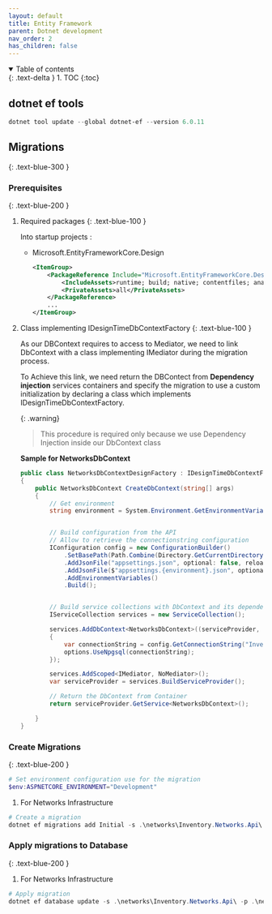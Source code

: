 ```yaml
---
layout: default
title: Entity Framework
parent: Dotnet development
nav_order: 2
has_children: false
---
```


<details open markdown="block">
  <summary>
    Table of contents
  </summary>
  {: .text-delta }
1. TOC
{:toc}
</details>

## dotnet ef tools

```powershell
dotnet tool update --global dotnet-ef --version 6.0.11
```

## Migrations
{: .text-blue-300 }

### Prerequisites
{: .text-blue-200 }

1. Required packages
    {: .text-blue-100 }

    Into startup projects :

    * Microsoft.EntityFrameworkCore.Design

        ```xml
        <ItemGroup>
            <PackageReference Include="Microsoft.EntityFrameworkCore.Design" Version="5.0.13">
                <IncludeAssets>runtime; build; native; contentfiles; analyzers; buildtransitive</IncludeAssets>
                <PrivateAssets>all</PrivateAssets>
            </PackageReference>
            ...
        </ItemGroup>

        ```

2. Class implementing IDesignTimeDbContextFactory
    {: .text-blue-100 }

    As our DBContext requires to access to Mediator, we need to link DbContext with a class implementing IMediator during the migration process.

    To Achieve this link, we need return the DBContect from **Dependency injection** services containers and specify the migration to use a custom initialization by declaring a class which implements IDesignTimeDbContextFactory.

    {: .warning}
    > This procedure is required only because we use Dependency Injection inside our DbContext class

    **Sample for NetworksDbContext**

    ```csharp
    public class NetworksDbContextDesignFactory : IDesignTimeDbContextFactory<NetworksDbContext>
    {
        public NetworksDbContext CreateDbContext(string[] args)
        {
            // Get environment
            string environment = System.Environment.GetEnvironmentVariable("ASPNETCORE_ENVIRONMENT");


            // Build configuration from the API
            // Allow to retrieve the connectionstring configuration
            IConfiguration config = new ConfigurationBuilder()
                .SetBasePath(Path.Combine(Directory.GetCurrentDirectory(), "../Inventory.Networks.API"))
                .AddJsonFile("appsettings.json", optional: false, reloadOnChange: true)
                .AddJsonFile($"appsettings.{environment}.json", optional: true)
                .AddEnvironmentVariables()
                .Build();


            // Build service collections with DbContext and its dependecies
            IServiceCollection services = new ServiceCollection();

            services.AddDbContext<NetworksDbContext>((serviceProvider, options) =>
            {
                var connectionString = config.GetConnectionString("InventoryDatabase");
                options.UseNpgsql(connectionString);
            });

            services.AddScoped<IMediator, NoMediator>();
            var serviceProvider = services.BuildServiceProvider();

            // Return the DbContext from Container
            return serviceProvider.GetService<NetworksDbContext>();

        }
    }

    ```

### Create Migrations
{: .text-blue-200 }

```powershell
# Set environment configuration use for the migration
$env:ASPNETCORE_ENVIRONMENT="Development"
```

1. For Networks Infrastructure

```powershell
# Create a migration
dotnet ef migrations add Initial -s .\networks\Inventory.Networks.Api\ -p .\networks\Inventory.Networks.Infrastructure\ -v

```

### Apply migrations to Database
{: .text-blue-200 }

1. For Networks Infrastructure

```powershell
# Apply migration
dotnet ef database update -s .\networks\Inventory.Networks.Api\ -p .\networks\Inventory.Networks.Infrastructure\ -v
```

